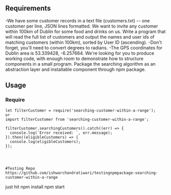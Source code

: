 
## Requirements
-We have some customer records in a text file (customers.txt) -- one customer per line, JSON lines formatted. We want to invite any customer within 100km of Dublin for some food and drinks on us. Write a program that will read the full list of customers and output the names and user ids of matching customers (within 100km), sorted by User ID (ascending). 
-Don't forget, you'll need to convert degrees to radians.
-The GPS coordinates for Dublin area is 53.339428, -6.257664. We're looking for you to produce working code, with enough room to demonstrate how to structure components in a small program. Package the searching algorithm as an abstraction layer and installable component through npm package.


## Usage

### Require

```
let filterCustomer = require('searching-customer-within-a-range');
or
import filterCustomer from 'searching-customer-within-a-range';
```


	filterCustomer.searchingCustomers().catch((err) => {
      console.log(`Error received: `, err.message);
    }).then((eligibleCustomers) => {
      console.log(eligibleCustomers);
    });
```



#Testing Repo
https://github.com/ishwarchandratiwari/testingnpmpackage-searching-customer-within-a-range

```
just hit
npm install
npm start
```






